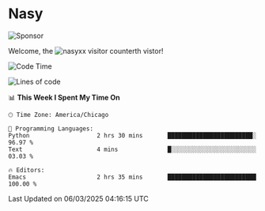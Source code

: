 # Nasy

<!--
<p align="center">
<img height="200" src="https://github-readme-stats.vercel.app/api?username=nasyxx&count_private=true&show_icons=true&theme=dracula&include_all_commits=true"/>
<img height="200" src="https://github-readme-stats.vercel.app/api/top-langs/?username=nasyxx&theme=dracula&hide=html,jupyter+notebook&count_private=true&show_icons=true"/>
</p>

  
----------------
-->

![Sponsor](https://img.shields.io/static/v1.svg?label=Sponsor&message=%E2%9D%A4&logo=GitHub&style=flat&color=pink)
 
Welcome, the ![nasyxx visitor counter](https://count.getloli.com/get/@nasyxx?theme=rule34)th vistor!
 
<!--START_SECTION:waka-->
![Code Time](http://img.shields.io/badge/Code%20Time-4%2C736%20hrs%2050%20mins-blue)

![Lines of code](https://img.shields.io/badge/From%20Hello%20World%20I%27ve%20Written-6.3%20million%20lines%20of%20code-blue)

📊 **This Week I Spent My Time On** 

```text
🕑︎ Time Zone: America/Chicago

💬 Programming Languages: 
Python                   2 hrs 30 mins       ████████████████████████░   96.97 % 
Text                     4 mins              █░░░░░░░░░░░░░░░░░░░░░░░░   03.03 % 

🔥 Editors: 
Emacs                    2 hrs 35 mins       █████████████████████████   100.00 % 
```


 Last Updated on 06/03/2025 04:16:15 UTC
<!--END_SECTION:waka-->

<!-- ![visitors](https://visitor-badge.laobi.icu/badge?page_id=nasyxx.nasyxx) -->
